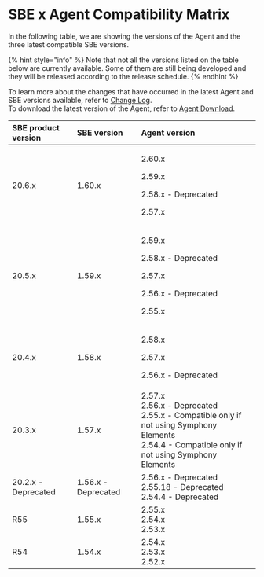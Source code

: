 # SBE x Agent Compatibility Matrix

In the following table, we are showing the versions of the Agent and the three latest compatible SBE versions.

{% hint style="info" %}
Note that not all the versions listed on the table below are currently available. Some of them are still being developed and they will be released according to the release schedule.
{% endhint %}

To learn more about the changes that have occurred in the latest Agent and SBE versions available, refer to [Change Log](../change-log.md).  
To download the latest version of the Agent, refer to [Agent Download](agent-2.x-and-above-installation.md#agent-download).

<table>
  <thead>
    <tr>
      <th style="text-align:left">SBE product version</th>
      <th style="text-align:left">SBE version</th>
      <th style="text-align:left">Agent version</th>
    </tr>
  </thead>
  <tbody>
    <tr>
      <td style="text-align:left">20.6.x</td>
      <td style="text-align:left">1.60.x</td>
      <td style="text-align:left">
        <p>2.60.x</p>
        <p>2.59.x</p>
        <p>2.58.x - Deprecated</p>
        <p>2.57.x</p>
      </td>
    </tr>
    <tr>
      <td style="text-align:left">20.5.x</td>
      <td style="text-align:left">1.59.x</td>
      <td style="text-align:left">
        <p>2.59.x</p>
        <p>2.58.x - Deprecated</p>
        <p>2.57.x</p>
        <p>2.56.x - Deprecated</p>
        <p>2.55.x</p>
      </td>
    </tr>
    <tr>
      <td style="text-align:left">20.4.x</td>
      <td style="text-align:left">1.58.x</td>
      <td style="text-align:left">
        <p>2.58.x</p>
        <p>2.57.x</p>
        <p>2.56.x - Deprecated</p>
      </td>
    </tr>
    <tr>
      <td style="text-align:left">20.3.x</td>
      <td style="text-align:left">1.57.x</td>
      <td style="text-align:left">2.57.x
        <br />2.56.x - Deprecated
        <br />2.55.x - Compatible only if not using Symphony Elements
        <br />2.54.4 - Compatible only if not using Symphony Elements</td>
    </tr>
    <tr>
      <td style="text-align:left">20.2.x - Deprecated</td>
      <td style="text-align:left">1.56.x - Deprecated</td>
      <td style="text-align:left">2.56.x - Deprecated
        <br />2.55.18 - Deprecated
        <br />2.54.4 - Deprecated</td>
    </tr>
    <tr>
      <td style="text-align:left">R55</td>
      <td style="text-align:left">1.55.x</td>
      <td style="text-align:left">2.55.x
        <br />2.54.x
        <br />2.53.x</td>
    </tr>
    <tr>
      <td style="text-align:left">R54</td>
      <td style="text-align:left">1.54.x</td>
      <td style="text-align:left">2.54.x
        <br />2.53.x
        <br />2.52.x</td>
    </tr>
  </tbody>
</table>

